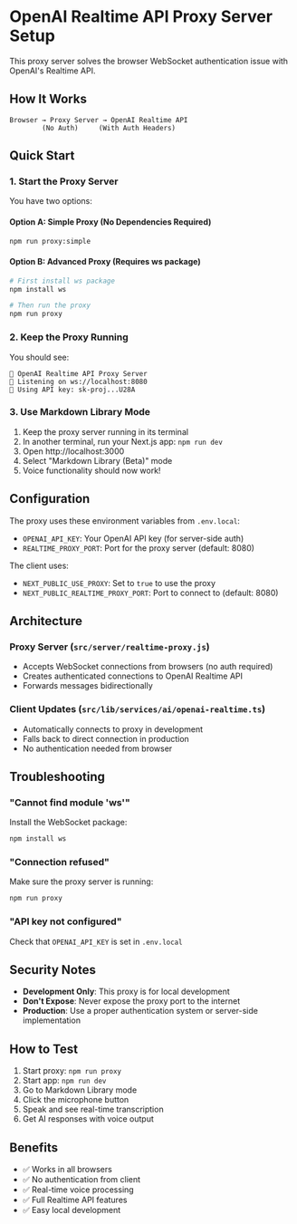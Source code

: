# OpenAI Realtime API Proxy Server Setup

This proxy server solves the browser WebSocket authentication issue with OpenAI's Realtime API.

## How It Works

```
Browser → Proxy Server → OpenAI Realtime API
        (No Auth)     (With Auth Headers)
```

## Quick Start

### 1. Start the Proxy Server

You have two options:

#### Option A: Simple Proxy (No Dependencies Required)
```bash
npm run proxy:simple
```

#### Option B: Advanced Proxy (Requires ws package)
```bash
# First install ws package
npm install ws

# Then run the proxy
npm run proxy
```

### 2. Keep the Proxy Running

You should see:
```
🚀 OpenAI Realtime API Proxy Server
📡 Listening on ws://localhost:8080
🔑 Using API key: sk-proj...U28A
```

### 3. Use Markdown Library Mode

1. Keep the proxy server running in its terminal
2. In another terminal, run your Next.js app: `npm run dev`
3. Open http://localhost:3000
4. Select "Markdown Library (Beta)" mode
5. Voice functionality should now work!

## Configuration

The proxy uses these environment variables from `.env.local`:

- `OPENAI_API_KEY`: Your OpenAI API key (for server-side auth)
- `REALTIME_PROXY_PORT`: Port for the proxy server (default: 8080)

The client uses:
- `NEXT_PUBLIC_USE_PROXY`: Set to `true` to use the proxy
- `NEXT_PUBLIC_REALTIME_PROXY_PORT`: Port to connect to (default: 8080)

## Architecture

### Proxy Server (`src/server/realtime-proxy.js`)
- Accepts WebSocket connections from browsers (no auth required)
- Creates authenticated connections to OpenAI Realtime API
- Forwards messages bidirectionally

### Client Updates (`src/lib/services/ai/openai-realtime.ts`)
- Automatically connects to proxy in development
- Falls back to direct connection in production
- No authentication needed from browser

## Troubleshooting

### "Cannot find module 'ws'"
Install the WebSocket package:
```bash
npm install ws
```

### "Connection refused"
Make sure the proxy server is running:
```bash
npm run proxy
```

### "API key not configured"
Check that `OPENAI_API_KEY` is set in `.env.local`

## Security Notes

- **Development Only**: This proxy is for local development
- **Don't Expose**: Never expose the proxy port to the internet
- **Production**: Use a proper authentication system or server-side implementation

## How to Test

1. Start proxy: `npm run proxy`
2. Start app: `npm run dev`
3. Go to Markdown Library mode
4. Click the microphone button
5. Speak and see real-time transcription
6. Get AI responses with voice output

## Benefits

- ✅ Works in all browsers
- ✅ No authentication from client
- ✅ Real-time voice processing
- ✅ Full Realtime API features
- ✅ Easy local development